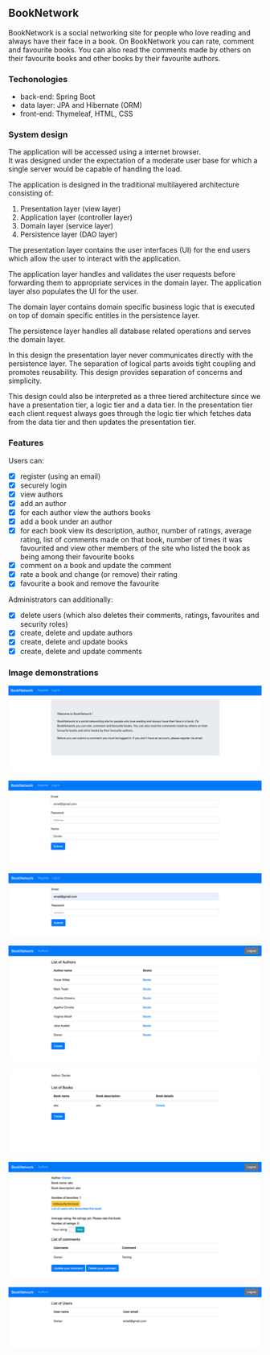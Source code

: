 ## BookNetwork

BookNetwork is a social networking site for people who love reading and always have their face in a book.
On BookNetwork you can rate, comment and favourite books. You can also read the comments made by others on their favourite books and other books by their favourite authors.

### Techonologies
- back-end: Spring Boot  
- data layer: JPA and Hibernate (ORM)
- front-end: Thymeleaf, HTML, CSS 

### System design

The application will be accessed using a internet browser.  
It was designed under the expectation of a moderate user base for which a single server would be capable of handling the load.

The application is designed in the traditional multilayered architecture consisting of:  
1) Presentation layer (view layer)  
2) Application layer (controller layer)  
3) Domain layer (service layer)  
4) Persistence layer (DAO layer)  
  
The presentation layer contains the user interfaces (UI) for the end users which allow the user to interact with the application.  

The application layer handles and validates the user requests before forwarding them to appropriate services in the domain layer. The application layer also populates the UI for the user.   

The domain layer contains domain specific business logic that is executed on top of domain specific entities in the persistence layer.  

The persistence layer handles all database related operations and serves the domain layer.   

In this design the presentation layer never communicates directly with the persistence layer.
The separation of logical parts avoids tight coupling and promotes reusability.
This design provides separation of concerns and simplicity.  

This design could also be interpreted as a three tiered architecture since we have a presentation tier, a logic tier and a data tier. In the presentation tier each client request always goes through the logic tier which fetches data from the data tier and then updates the presentation tier.  


### Features

Users can:  
- [x] register (using an email) 
- [x] securely login  
- [x] view authors  
- [x] add an author
- [x] for each author view the authors books     
- [x] add a book under an author  
- [x] for each book view its description, author, number of ratings, average rating, list of comments made on that book, number of times it was favourited and view other members of the site who listed the book as being among their favourite books   
- [x] comment on a book and update the comment  
- [x] rate a book and change (or remove) their rating  
- [x] favourite a book and remove the favourite  

Administrators can additionally:  
- [x] delete users (which also deletes their comments, ratings, favourites and security roles)  
- [x] create, delete and update authors  
- [x] create, delete and update books  
- [x] create, delete and update comments       

### Image demonstrations

![Alt text](images/0.jpg?raw=true "Title")

![Alt text](images/1.jpg?raw=true "Title")

![Alt text](images/2.jpg?raw=true "Title")

![Alt text](images/3.jpg?raw=true "Title")

![Alt text](images/4.jpg?raw=true "Title")

![Alt text](images/5.jpg?raw=true "Title")

![Alt text](images/6.jpg?raw=true "Title")